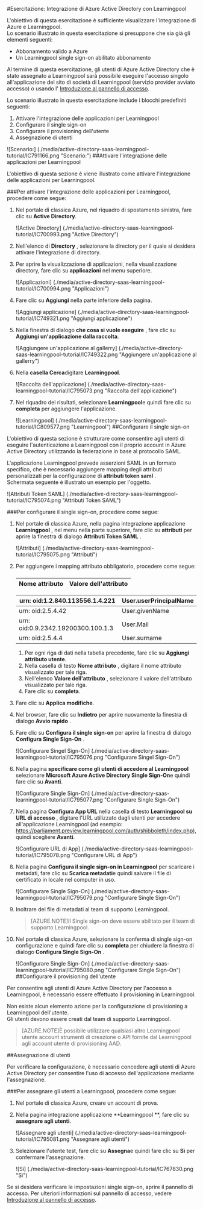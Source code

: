 <properties 
    pageTitle="Esercitazione: Integrazione di Azure Active Directory con Learningpool | Microsoft Azure" 
    description="Ecco come utilizzare Learningpool con Azure Active Directory per consentire il single sign-on, il provisioning automatico e altro." 
    services="active-directory" 
    authors="jeevansd"  
    documentationCenter="na" 
    manager="femila"/>
<tags 
    ms.service="active-directory" 
    ms.devlang="na" 
    ms.topic="article" 
    ms.tgt_pltfrm="na" 
    ms.workload="identity" 
    ms.date="09/29/2016" 
    ms.author="jeedes" />

#<a name="tutorial-azure-active-directory-integration-with-learningpool"></a>Esercitazione: Integrazione di Azure Active Directory con Learningpool
  
L'obiettivo di questa esercitazione è sufficiente visualizzare l'integrazione di Azure e Learningpool.  
Lo scenario illustrato in questa esercitazione si presuppone che sia già gli elementi seguenti:

-   Abbonamento valido a Azure
-   Un Learningpool single sign-on abilitato abbonamento
  
Al termine di questa esercitazione, gli utenti di Azure Active Directory che è stato assegnato a Learningpool sarà possibile eseguire l'accesso singolo all'applicazione del sito di società di Learningpool (servizio provider avviato accesso) o usando l' [Introduzione al pannello di accesso](active-directory-saas-access-panel-introduction.md).
  
Lo scenario illustrato in questa esercitazione include i blocchi predefiniti seguenti:

1.  Attivare l'integrazione delle applicazioni per Learningpool
2.  Configurare il single sign-on
3.  Configurare il provisioning dell'utente
4.  Assegnazione di utenti

![Scenario:] (./media/active-directory-saas-learningpool-tutorial/IC791166.png "Scenario:")
##<a name="enabling-the-application-integration-for-learningpool"></a>Attivare l'integrazione delle applicazioni per Learningpool
  
L'obiettivo di questa sezione è viene illustrato come attivare l'integrazione delle applicazioni per Learningpool.

###<a name="to-enable-the-application-integration-for-learningpool-perform-the-following-steps"></a>Per attivare l'integrazione delle applicazioni per Learningpool, procedere come segue:

1.  Nel portale di classica Azure, nel riquadro di spostamento sinistra, fare clic su **Active Directory**.

    ![Active Directory] (./media/active-directory-saas-learningpool-tutorial/IC700993.png "Active Directory")

2.  Nell'elenco di **Directory** , selezionare la directory per il quale si desidera attivare l'integrazione di directory.

3.  Per aprire la visualizzazione di applicazioni, nella visualizzazione directory, fare clic su **applicazioni** nel menu superiore.

    ![Applicazioni] (./media/active-directory-saas-learningpool-tutorial/IC700994.png "Applicazioni")

4.  Fare clic su **Aggiungi** nella parte inferiore della pagina.

    ![Aggiungi applicazione] (./media/active-directory-saas-learningpool-tutorial/IC749321.png "Aggiungi applicazione")

5.  Nella finestra di dialogo **che cosa si vuole eseguire** , fare clic su **Aggiungi un'applicazione dalla raccolta**.

    ![Aggiungere un'applicazione al gallerry] (./media/active-directory-saas-learningpool-tutorial/IC749322.png "Aggiungere un'applicazione al gallerry")

6.  Nella **casella Cerca**digitare **Learningpool**.

    ![Raccolta dell'applicazione] (./media/active-directory-saas-learningpool-tutorial/IC795073.png "Raccolta dell'applicazione")

7.  Nel riquadro dei risultati, selezionare **Learningpool**e quindi fare clic su **completa** per aggiungere l'applicazione.

    ![Learningpool] (./media/active-directory-saas-learningpool-tutorial/IC809577.png "Learningpool")
##<a name="configuring-single-sign-on"></a>Configurare il single sign-on
  
L'obiettivo di questa sezione è strutturare come consentire agli utenti di eseguire l'autenticazione a Learningpool con il proprio account in Azure Active Directory utilizzando la federazione in base al protocollo SAML.
  
L'applicazione Learningpool prevede asserzioni SAML in un formato specifico, che è necessario aggiungere mapping degli attributi personalizzati per la configurazione di **attributi token saml** .  
Schermata seguente è illustrato un esempio per l'oggetto.

![Attributi Token SAML] (./media/active-directory-saas-learningpool-tutorial/IC795074.png "Attributi Token SAML")

###<a name="to-configure-single-sign-on-perform-the-following-steps"></a>Per configurare il single sign-on, procedere come segue:

1.  Nel portale di classica Azure, nella pagina integrazione applicazione **Learningpool** , nel menu nella parte superiore, fare clic su **attributi** per aprire la finestra di dialogo **Attributi Token SAML** .

    ![Attributi] (./media/active-directory-saas-learningpool-tutorial/IC795075.png "Attributi")

2.  Per aggiungere i mapping attributo obbligatorio, procedere come segue:

    ###  

  	|Nome attributo                |Valore dell'attributo            |
  	|------------------------------|---------------------------|

     urn: oid:1.2.840.113556.1.4.221 | User.userPrincipalName
  	|-------------------------------|--------------------------|  
     urn: oid:2.5.4.42|User.givenName   
  	|urn: oid:0.9.2342.19200300.100.1.3|User.Mail
  	|urn: oid:2.5.4.4|User.surname

    1.  Per ogni riga di dati nella tabella precedente, fare clic su **Aggiungi attributo utente**.
    2.  Nella casella di testo **Nome attributo** , digitare il nome attributo visualizzato per tale riga.
    3.  Nell'elenco **Valore dell'attributo** , selezionare il valore dell'attributo visualizzato per tale riga.
    4.  Fare clic su **completa**.

3.  Fare clic su **Applica modifiche**.

4.  Nel browser, fare clic su **Indietro** per aprire nuovamente la finestra di dialogo **Avvio rapido** .

5.  Fare clic su **Configura il single sign-on** per aprire la finestra di dialogo **Configura Single Sign-On** .

    ![Configurare Singel Sign-On] (./media/active-directory-saas-learningpool-tutorial/IC795076.png "Configurare Singel Sign-On")

6.  Nella pagina **specificare come gli utenti di accedere al Learningpool** selezionare **Microsoft Azure Active Directory Single Sign-On**e quindi fare clic su **Avanti**.

    ![Configurare Single Sign-On] (./media/active-directory-saas-learningpool-tutorial/IC795077.png "Configurare Single Sign-On")

7.  Nella pagina **Configura App URL** nella casella di testo **Learningpool su URL di accesso** , digitare l'URL utilizzato dagli utenti per accedere all'applicazione Learningpool (ad esempio: https://parliament.preview.learningpool.com/auth/shibboleth/index.php), quindi scegliere **Avanti**.

    ![Configurare URL di App] (./media/active-directory-saas-learningpool-tutorial/IC795078.png "Configurare URL di App")

8.  Nella pagina **Configura il single sign-on in Learningpool** per scaricare i metadati, fare clic su **Scarica metadati**e quindi salvare il file di certificato in locale nel computer in uso.

    ![Configurare Single Sign-On] (./media/active-directory-saas-learningpool-tutorial/IC795079.png "Configurare Single Sign-On")

9.  Inoltrare del file di metadati al team di supporto Learningpool.

    >[AZURE.NOTE]Il Single sign-on deve essere abilitato per il team di supporto Learningpool.

10. Nel portale di classica Azure, selezionare la conferma di single sign-on configurazione e quindi fare clic su **completa** per chiudere la finestra di dialogo **Configura Single Sign-On** .

    ![Configurare Single Sign-On] (./media/active-directory-saas-learningpool-tutorial/IC795080.png "Configurare Single Sign-On")
##<a name="configuring-user-provisioning"></a>Configurare il provisioning dell'utente
  
Per consentire agli utenti di Azure Active Directory per l'accesso a Learningpool, è necessario essere effettuato il provisioning in Learningpool.
  
Non esiste alcun elemento azione per la configurazione di provisioning a Learningpool dell'utente.  
Gli utenti devono essere creati dal team di supporto Learningpool.

>[AZURE.NOTE]È possibile utilizzare qualsiasi altro Learningpool utente account strumenti di creazione o API fornite dal Learningpool agli account utente di provisioning AAD.

##<a name="assigning-users"></a>Assegnazione di utenti
  
Per verificare la configurazione, è necessario concedere agli utenti di Azure Active Directory per consentire l'uso di accesso dell'applicazione mediante l'assegnazione.

###<a name="to-assign-users-to-learningpool-perform-the-following-steps"></a>Per assegnare gli utenti a Learningpool, procedere come segue:

1.  Nel portale di classica Azure, creare un account di prova.

2.  Nella pagina integrazione applicazione **Learningpool **, fare clic su **assegnare agli utenti**.

    ![Assegnare agli utenti] (./media/active-directory-saas-learningpool-tutorial/IC795081.png "Assegnare agli utenti")

3.  Selezionare l'utente test, fare clic su **Assegna**e quindi fare clic su **Sì** per confermare l'assegnazione.

    ![Sì] (./media/active-directory-saas-learningpool-tutorial/IC767830.png "Sì")
  
Se si desidera verificare le impostazioni single sign-on, aprire il pannello di accesso. Per ulteriori informazioni sul pannello di accesso, vedere [Introduzione al pannello di accesso](active-directory-saas-access-panel-introduction.md).